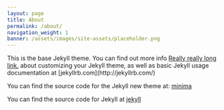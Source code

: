 ```yaml
---
layout: page
title: About
permalink: /about/
navigation_weight: 1
banner: /assets/images/site-assets/placeholder.png
---
```


<p>
This is the base Jekyll theme.  You can find out more info <a href="#">Really really long link.</a> about customizing your Jekyll theme, as well as basic Jekyll usage documentation at [jekyllrb.com](http://jekyllrb.com/)

You can find the source code for the Jekyll new theme at:
[minima](https://github.com/jekyll/minima)

You can find the source code for Jekyll at
[jekyll](https://github.com/jekyll/jekyll)
</p>
